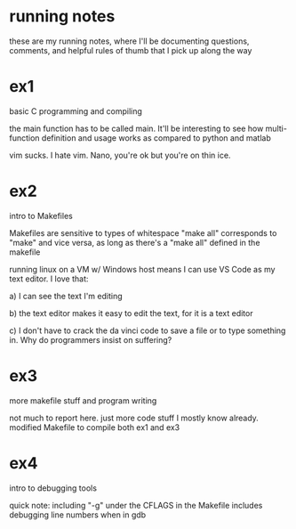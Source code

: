 # running notes
these are my running notes, where I'll be documenting questions, comments, and helpful rules of thumb that I pick up along the way

# ex1
basic C programming and compiling

the main function has to be called main. It'll be interesting to see how multi-function definition and usage works as compared to python and matlab

vim sucks. I hate vim. Nano, you're ok but you're on thin ice.

# ex2
intro to Makefiles

Makefiles are sensitive to types of whitespace
"make all" corresponds to "make" and vice versa, as long as there's a "make all" defined in the makefile

running linux on a VM w/ Windows host means I can use VS Code as my text editor. I love that: 

a) I can see the text I'm editing

b) the text editor makes it easy to edit the text, for it is a text editor

c) I don't have to crack the da vinci code to save a file or to type something in. Why do programmers insist on suffering?

# ex3
more makefile stuff and program writing

not much to report here. just more code stuff I mostly know already. modified Makefile to compile both ex1 and ex3

# ex4
intro to debugging tools

quick note: including "-g" under the CFLAGS in the Makefile includes debugging line numbers when in gdb